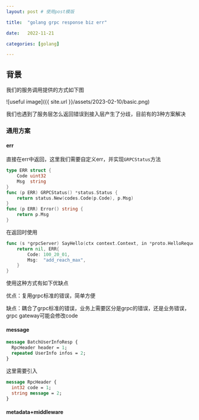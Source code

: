 ```yaml
---
layout: post # 使用post模版

title:  "golang grpc response biz err"

date:   2022-11-21

categories: [golang]

---
```


## 背景

我们的服务调用提供的方式如下图

![useful image]({{ site.url }}/assets/2023-02-10/basic.png)

我们也遇到了服务层怎么返回错误到接入层产生了分歧，目前有的3种方案解决

### 通用方案

#### err
直接在err中返回，这里我们需要自定义err，并实现`GRPCStatus`方法
```go
type ERR struct {
    Code uint32
    Msg  string
}
func (p ERR) GRPCStatus() *status.Status {
    return status.New(codes.Code(p.Code), p.Msg)
}
func (p ERR) Error() string {
    return p.Msg
}
```

在返回时使用
```go
func (s *grpcServer) SayHello(ctx context.Context, in *proto.HelloRequest) (*proto.HelloReply, error) {
    return nil, ERR{
        Code: 100_20_01,
        Msg:  "add_reach_max",
    }
}
```

使用这种方式有如下优缺点 

优点：复用grpc标准的错误，简单方便

缺点：耦合了grpc标准的错误，业务上需要区分是grpc的错误，还是业务错误，grpc gateway可能会修改code


#### message
```protobuf
message BatchUserInfoResp {
  RpcHeader header = 1;
  repeated UserInfo infos = 2;
}
```

这里需要引入
```protobuf
message RpcHeader {
  int32 code = 1;
  string message = 2;
}
```



#### metadata+middleware
